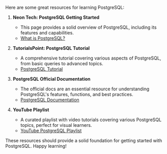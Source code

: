 Here are some great resources for learning PostgreSQL:

1. **Neon Tech: PostgreSQL Getting Started**
   - This page provides a solid overview of PostgreSQL, including its features and capabilities.
   - [What is PostgreSQL?](https://neon.tech/postgresql/postgresql-getting-started/what-is-postgresql#postgresql-feature-highlights)

2. **TutorialsPoint: PostgreSQL Tutorial**
   - A comprehensive tutorial covering various aspects of PostgreSQL, from basic queries to advanced topics.
   - [PostgreSQL Tutorial](https://www.tutorialspoint.com/postgresql/index.htm)

3. **PostgreSQL Official Documentation**
   - The official docs are an essential resource for understanding PostgreSQL's features, functions, and best practices.
   - [PostgreSQL Documentation](https://www.postgresql.org/docs/17/index.html)

4. **YouTube Playlist**
   - A curated playlist with video tutorials covering various PostgreSQL topics, perfect for visual learners.
   - [YouTube PostgreSQL Playlist](https://www.youtube.com/playlist?list=PLwvrYc43l1MxAEOI_KwGe8l42uJxMoKeS)

These resources should provide a solid foundation for getting started with PostgreSQL. Happy learning!